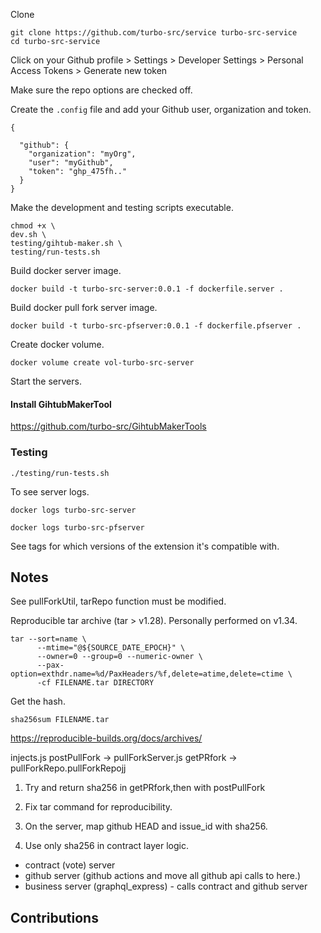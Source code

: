 Clone

```
git clone https://github.com/turbo-src/service turbo-src-service
cd turbo-src-service
```

Click on your Github profile > Settings > Developer Settings > Personal Access Tokens > Generate new token

Make sure the repo options are checked off.

Create the `.config` file and add your Github user, organization and token.

```
{

  "github": {
    "organization": "myOrg",
    "user": "myGithub",
    "token": "ghp_475fh.."
  }
}
```

Make the development and testing scripts executable.

```
chmod +x \
dev.sh \
testing/gihtub-maker.sh \
testing/run-tests.sh
```

Build docker server image.

```
docker build -t turbo-src-server:0.0.1 -f dockerfile.server .
```

Build docker pull fork server image.

```
docker build -t turbo-src-pfserver:0.0.1 -f dockerfile.pfserver .
```

Create docker volume.

```
docker volume create vol-turbo-src-server
```
Start the servers.

#### Install GihtubMakerTool

https://github.com/turbo-src/GihtubMakerTools

### Testing

```
./testing/run-tests.sh
```

To see server logs.

`docker logs turbo-src-server`

`docker logs turbo-src-pfserver`

See tags for which versions of the extension it's compatible with.

## Notes

See pullForkUtil, tarRepo function must be modified.

Reproducible tar archive (tar > v1.28). Personally performed on v1.34.

```
tar --sort=name \
      --mtime="@${SOURCE_DATE_EPOCH}" \
      --owner=0 --group=0 --numeric-owner \
      --pax-option=exthdr.name=%d/PaxHeaders/%f,delete=atime,delete=ctime \
      -cf FILENAME.tar DIRECTORY
```

Get the hash.
```
sha256sum FILENAME.tar
```

https://reproducible-builds.org/docs/archives/


injects.js postPullFork -> pullForkServer.js getPRfork -> pullForkRepo.pullForkRepojj

1. Try and return sha256 in getPRfork,then with postPullFork

2. Fix tar command for reproducibility.

3. On the server, map github HEAD and issue_id with sha256.

4. Use only sha256 in contract layer logic.

* contract (vote) server
* github server (github actions and move all github api calls to here.)
* business server (graphql_express) - calls contract and github server

## Contributions
